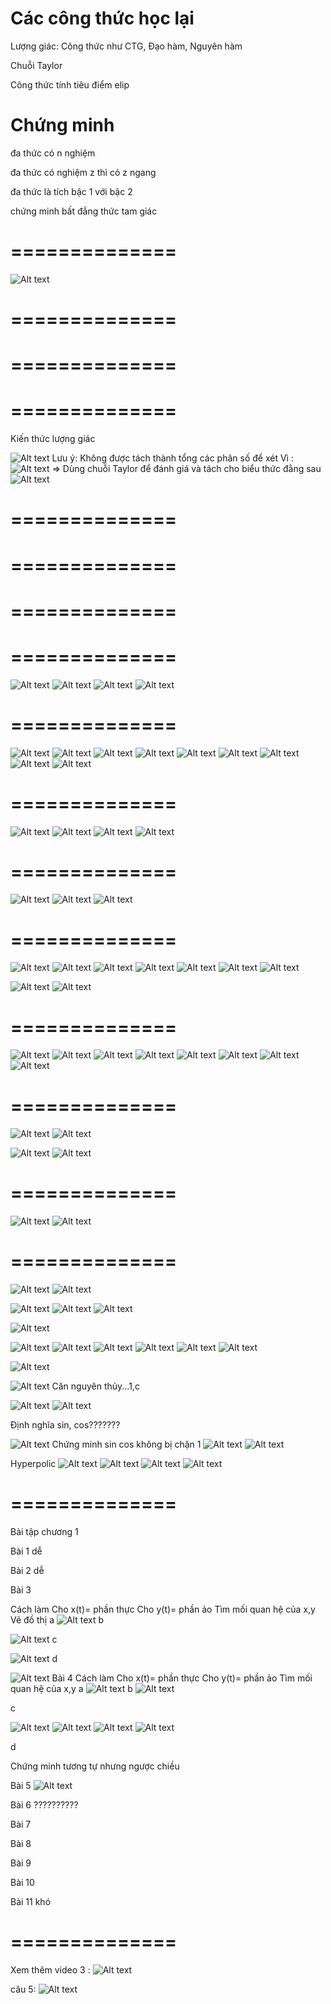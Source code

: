 # Các công thức học lại

Lượng giác: Công thức như CTG, Đạo hàm, Nguyên hàm

Chuỗi Taylor

Công thức tính tiêu điểm elip

# Chứng minh

đa thức có n nghiệm

đa thức có nghiệm z thì có z ngang

đa thức là tích bậc 1 với bậc 2

chứng minh bất đẳng thức tam giác

# ==============

![Alt text](image.png)

<!-- ![Alt text](image-3.png) -->
<!-- ![Alt text](image-2.png) -->
<!-- ![Alt text](image-4.png) -->
<!-- ![Alt text](image-5.png) -->
<!-- ![Alt text](image-6.png) -->

# ==============

<!-- ![Alt text](image-7.png) -->
<!-- ![Alt text](image-8.png) -->
<!-- ![Alt text](image-14.png) -->
<!-- ![Alt text](image-9.png) -->
<!-- ![Alt text](image-10.png) -->
<!-- ![Alt text](image-11.png) -->
<!-- ![Alt text](image-13.png) -->

# ==============

<!-- ![Alt text](image-12.png) -->

# ==============

Kiến thức lượng giác

![Alt text](image-15.png)
Lưu ý: Không được tách thành tổng các phân số để xét
Vì :
![Alt text](image-19.png)
=> Dùng chuỗi Taylor để đánh giá và tách cho biểu thức đằng sau
![Alt text](image-16.png)

<!-- ![Alt text](image-17.png) -->
<!-- ![Alt text](image-18.png) -->
<!-- ![Alt text](image-20.png) -->
<!-- ![Alt text](image-21.png) -->

<!-- ![Alt text](image-22.png) -->
<!-- ![Alt text](image-23.png) -->

# ==============

# ==============

<!-- ![Alt text](image-25.png) -->

<!-- ![Alt text](image-26.png) -->

<!-- ![Alt text](image-27.png) -->

<!-- ![Alt text](image-28.png) -->

<!-- ![Alt text](image-29.png) -->

# ==============

<!-- ![Alt text](image-30.png) -->
<!-- ![Alt text](image-31.png) -->

<!-- ![Alt text](image-32.png) -->
<!-- ![Alt text](image-33.png) -->
<!-- ![Alt text](image-34.png) -->
<!-- ![Alt text](image-35.png) -->

# ==============

<!-- ![Alt text](image-36.png) -->
<!-- ![Alt text](image-37.png) -->
<!-- ![Alt text](image-38.png) -->
<!-- ![Alt text](image-39.png) -->
<!-- ![Alt text](image-40.png) -->
<!-- ![Alt text](image-41.png) -->

<!-- ![Alt text](image-42.png)  -->

![Alt text](image-44.png)
![Alt text](image-45.png)
![Alt text](image-46.png)
![Alt text](image-47.png)

# ==============

![Alt text](image-48.png)
![Alt text](image-49.png)
![Alt text](image-51.png)
![Alt text](image-52.png)
![Alt text](image-53.png)
![Alt text](image-54.png)
![Alt text](image-55.png)
![Alt text](image-56.png)
![Alt text](image-57.png)

# ==============

![Alt text](image-58.png)
![Alt text](image-59.png)
![Alt text](image-60.png)
![Alt text](image-61.png)

# ==============

![Alt text](image-62.png)
![Alt text](image-63.png)
![Alt text](image-64.png)

# ==============

![Alt text](image-65.png)
![Alt text](image-66.png)
![Alt text](image-67.png)
![Alt text](image-68.png)
![Alt text](image-69.png)
![Alt text](image-70.png)
![Alt text](image-72.png)

![Alt text](image-71.png)
![Alt text](image-73.png)

# ==============

![Alt text](image-74.png)
![Alt text](image-75.png)
![Alt text](image-76.png)
![Alt text](image-77.png)
![Alt text](image-78.png)
![Alt text](image-79.png)
![Alt text](image-80.png)
![Alt text](image-81.png)

# ==============

![Alt text](image-82.png)
![Alt text](image-83.png)

![Alt text](image-84.png)
![Alt text](image-85.png)

# ==============

![Alt text](image-86.png)
![Alt text](image-87.png)

# ==============

![Alt text](image-88.png)
![Alt text](image-89.png)

![Alt text](image-90.png)
![Alt text](image-91.png)
![Alt text](image-92.png)

![Alt text](image-93.png)

![Alt text](image-94.png)
![Alt text](image-95.png)
![Alt text](image-96.png)
![Alt text](image-97.png)
![Alt text](image-98.png)
![Alt text](image-99.png)

![Alt text](image-100.png)

![Alt text](image-101.png)
Căn nguyên thủy...1,c

![Alt text](image-102.png)
![Alt text](image-103.png)

Định nghĩa sin, cos???????

![Alt text](image-104.png)
Chứng minh sin cos không bị chặn 1
![Alt text](image-105.png)
![Alt text](image-106.png)

Hyperpolic
![Alt text](image-107.png)
![Alt text](image-108.png)
![Alt text](image-109.png)
![Alt text](image-110.png)

# ==============

Bài tập chương 1

Bài 1
dễ

Bài 2
dễ

Bài 3

Cách làm
Cho x(t)= phần thực
Cho y(t)= phần ảo
Tìm mối quan hệ của x,y
Vẽ đồ thị
a
![Alt text](image-111.png)
b

![Alt text](image-112.png)
c

![Alt text](image-113.png)
d

![Alt text](image-116.png)
Bài 4
Cách làm
Cho x(t)= phần thực
Cho y(t)= phần ảo
Tìm mối quan hệ của x,y
a
![Alt text](image-118.png)
b
![Alt text](image-117.png)

c

![Alt text](image-119.png)
![Alt text](image-120.png)
![Alt text](image-121.png)
![Alt text](image-122.png)

d

Chứng minh tương tự nhưng ngược chiều

Bài 5
![Alt text](image-114.png)

Bài 6
??????????

Bài 7

Bài 8

Bài 9

Bài 10

Bài 11
khó

# ==============

<!-- Cho đầy đủ -->

Xem thêm video 3 : ![Alt text](image-115.png)

<!-- Tìm file của phân tán -->
câu 5: ![Alt text](image-123.png)